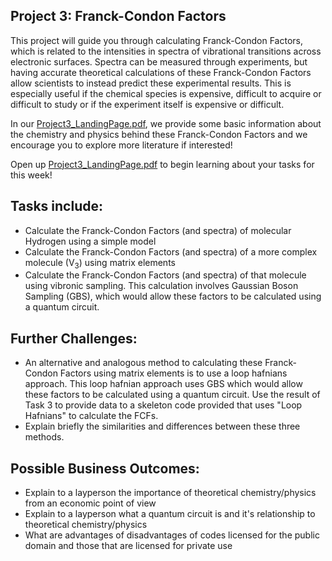 ## Project 3: Franck-Condon Factors

This project will guide you through calculating Franck-Condon Factors, which is related to the intensities in spectra of vibrational transitions across electronic surfaces. Spectra can be measured through experiments, but having accurate theoretical calculations of these Franck-Condon Factors allow scientists to instead predict these experimental results. This is especially useful if the chemical species is expensive, difficult to acquire or difficult to study or if the experiment itself is expensive or difficult.

In our [Project3_LandingPage.pdf](https://github.com/CDL-Quantum/CohortProject_2020/blob/master/Project_3_Franck_Condon_Factors/Project3_LandingPage.pdf), we provide some basic information about the chemistry and physics behind these Franck-Condon Factors and we encourage you to explore more literature if interested! 

Open up [Project3_LandingPage.pdf](https://github.com/CDL-Quantum/CohortProject_2020/blob/master/Project_3_Franck_Condon_Factors/Project3_LandingPage.pdf) to begin learning about your tasks for this week!

## Tasks include:
* Calculate the Franck-Condon Factors (and spectra) of molecular Hydrogen using a simple model
* Calculate the Franck-Condon Factors (and spectra) of a more complex molecule (V<sub>3</sub>) using matrix elements
* Calculate the Franck-Condon Factors (and spectra) of that molecule using vibronic sampling. This calculation involves Gaussian Boson Sampling (GBS), which would allow these factors to be calculated using a quantum circuit.

## Further Challenges:
* An alternative and analogous method to calculating these Franck-Condon Factors using matrix elements is to use a loop hafnians approach. This loop hafnian approach uses GBS which would allow these factors to be calculated using a quantum circuit. Use the result of Task 3 to provide data to a skeleton code provided that uses "Loop Hafnians" to calculate the FCFs.
* Explain briefly the similarities and differences between these three methods.

## Possible Business Outcomes:
* Explain to a layperson the importance of theoretical chemistry/physics from an economic point of view
* Explain to a layperson what a quantum circuit is and it's relationship to theoretical chemistry/physics
* What are advantages of disadvantages of codes licensed for the public domain and those that are licensed for private use
